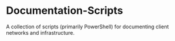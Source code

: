 # Documentation-Scripts
A collection of scripts (primarily PowerShell) for documenting client networks and infrastructure.
